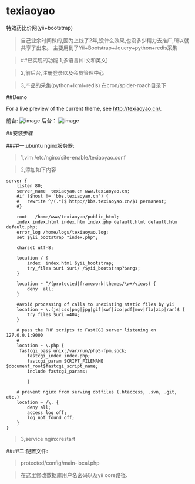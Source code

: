 # texiaoyao
特效药比价网(yii+bootstrap)
>自己业余时间做的,因为上线了2年,没什么效果,也没多少精力去推广,所以就共享了出来。
>主要用到了Yii+Bootstrap+Jquery+python+redis采集

>##已实现的功能
>1,多语言(中文和英文)
  
>2,前后台,注册登录以及会员管理中心
  
>3,产品的采集(python+lxml+redis)  在cron/spider-roach目录下

##<a id="user-content-demo" class="anchor" href="#demo" aria-hidden="true"><span class="octicon octicon-link"></span></a>Demo
<p>For a live preview of the current theme, see <a href="http://texiaoyao.cn/">http://texiaoyao.cn/</a>.</p>


前台:
![image](https://github.com/zouhongzhao/texiaoyao/raw/master/front.png)
后台：
![image](https://github.com/zouhongzhao/texiaoyao/raw/master/admin.png)


##安装步骤
>
####一:ubuntu nginx服务器:
>1,vim /etc/nginx/site-enable/texiaoyao.conf
  
>2,添加如下内容
	
	server {
	    listen 80;
	    server_name  texiaoyao.cn www.texiaoyao.cn;
	    #if ($host != 'bbs.texiaoyao.cn') {
	    #   rewrite ^/(.*)$ http://bbs.texiaoyao.cn/$1 permanent;
	    #}
	
	    root   /home/www/texiaoyao/public_html;
	    index index.html index.htm index.php default.html default.htm default.php;
	    error_log /home/logs/texiaoyao.log;
	    set $yii_bootstrap "index.php";
	
	    charset utf-8;
	
	    location / {
	        index  index.html $yii_bootstrap;
	        try_files $uri $uri/ /$yii_bootstrap?$args;
	    }
	
	    location ~ ^/(protected|framework|themes/\w+/views) {
	        deny  all;
	    }
	
	    #avoid processing of calls to unexisting static files by yii
	    location ~ \.(js|css|png|jpg|gif|swf|ico|pdf|mov|fla|zip|rar)$ {
	        try_files $uri =404;
	    }
	
	    # pass the PHP scripts to FastCGI server listening on 127.0.0.1:9000
	    #
	    location ~ \.php {
	     fastcgi_pass unix:/var/run/php5-fpm.sock;
	        fastcgi_index index.php;
	        fastcgi_param SCRIPT_FILENAME $document_root$fastcgi_script_name;
	        include fastcgi_params;
	
	        }
	
	    # prevent nginx from serving dotfiles (.htaccess, .svn, .git, etc.)
	    location ~ /\. {
	        deny all;
	        access_log off;
	        log_not_found off;
	    }
	}

>3,service nginx restart

####二:配置文件:
>protected/config/main-local.php
  
>在这里修改数据库用户名密码以及yii core路径.
